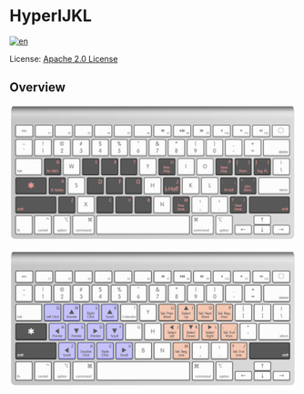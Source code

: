 # HyperIJKL

[![en](https://img.shields.io/badge/lang-en-red.svg)](https://github.com/RomanYuldashev/HyperIJKL/blob/master/README.md)

License: [Apache 2.0 License](LICENSE)

## Overview

![](mac/img/png/roijacob-raycast.png)

![](mac/img/png/hyper-shift.png)